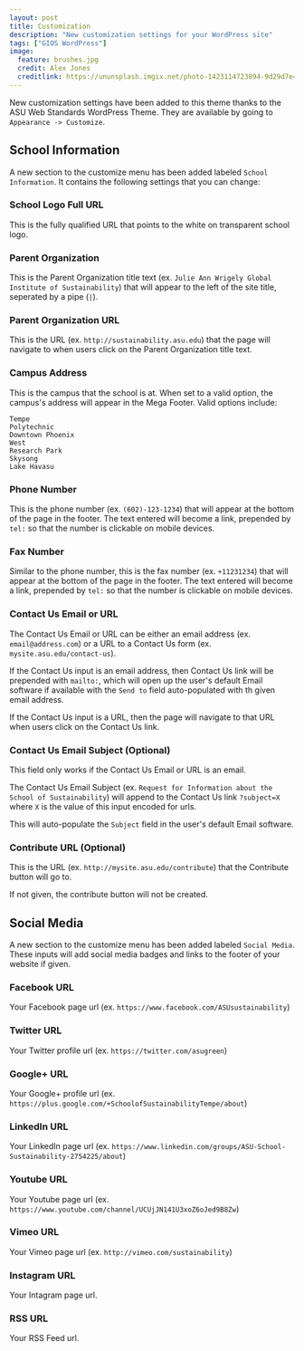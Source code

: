 ```yaml
---
layout: post
title: Customization
description: "New customization settings for your WordPress site"
tags: ["GIOS WordPress"]
image:
  feature: brushes.jpg
  credit: Alex Jones
  creditlink: https://ununsplash.imgix.net/photo-1423114723894-9d29d7e4aa58?q=75&fm=jpg&s=b79835a9d278e25937ff135f60cb36ec
---
```


New customization settings have been added to this theme thanks to the ASU Web Standards WordPress Theme. They are available by going to `Appearance -> Customize`.

<!--break-->

## School Information

A new section to the customize menu has been added labeled `School Information`.  It contains the following settings that you can change:

### School Logo Full URL

This is the fully qualified URL that points to the white on transparent school logo.

### Parent Organization

This is the Parent Organization title text (ex. `Julie Ann Wrigely Global Institute of Sustainability`) that will appear to the left of the site title, seperated by a pipe (`|`).

### Parent Organization URL

This is the URL (ex. `http://sustainability.asu.edu`) that the page will navigate to when users click on the Parent Organization title text.

### Campus Address

This is the campus that the school is at. When set to a valid option, the campus's address will appear in the Mega Footer. Valid options include:

```
Tempe
Polytechnic
Downtown Phoenix
West
Research Park
Skysong
Lake Havasu
``` 

### Phone Number

This is the phone number (ex. `(602)-123-1234`) that will appear at the bottom of the page in the footer.  The text entered will become a link, prepended by `tel:` so that the number is clickable on mobile devices.

### Fax Number

Similar to the phone number, this is the fax number (ex. `+11231234`) that will appear at the bottom of the page in the footer.  The text entered will become a link, prepended by `tel:` so that the number is clickable on mobile devices.

### Contact Us Email or URL

The Contact Us Email or URL can be either an email address (ex. `email@address.com`) or a URL to a Contact Us form (ex. `mysite.asu.edu/contact-us`).

If the Contact Us input is an email address, then Contact Us link will be prepended with `mailto:`, which will open up the user's default Email software if available with the `Send to` field auto-populated with th given email address.

If the Contact Us input is a URL, then the page will navigate to that URL when users click on the Contact Us link.

### Contact Us Email Subject (Optional)

This field only works if the Contact Us Email or URL is an email.

The Contact Us Email Subject (ex. `Request for Information about the School of Sustainability`) will append to the Contact Us link `?subject=X` where `X` is the value of this input encoded for urls.

This will auto-populate the `Subject` field in the user's default Email software.

### Contribute URL (Optional)

This is the URL (ex. `http://mysite.asu.edu/contribute`) that the Contribute button will go to.

If not given, the contribute button will not be created.

<!--break-->

## Social Media

A new section to the customize menu has been added labeled `Social Media`.  These inputs will add social media badges and links to the footer of your website if given.

### Facebook URL

Your Facebook page url (ex. `https://www.facebook.com/ASUsustainability`)

### Twitter URL

Your Twitter profile url (ex. `https://twitter.com/asugreen`)

### Google+ URL

Your Google+ profile url (ex. `https://plus.google.com/+SchoolofSustainabilityTempe/about`)

### LinkedIn URL

Your LinkedIn page url (ex. `https://www.linkedin.com/groups/ASU-School-Sustainability-2754225/about`)

### Youtube URL

Your Youtube page url (ex. `https://www.youtube.com/channel/UCUjJN141U3xoZ6oJed9B8Zw`)

### Vimeo URL

Your Vimeo page url (ex. `http://vimeo.com/sustainability`)

### Instagram URL

Your Intagram page url.

### RSS URL

Your RSS Feed url.